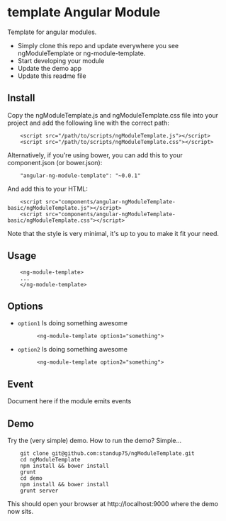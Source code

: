 template Angular Module
=======================

Template for angular modules.
- Simply clone this repo and update everywhere you see ngModuleTemplate or ng-module-template.
- Start developing your module
- Update the demo app
- Update this readme file

Install
-------

Copy the ngModuleTemplate.js and ngModuleTemplate.css file into your project and add the following line with the correct path:

		<script src="/path/to/scripts/ngModuleTemplate.js"></script>
		<script src="/path/to/scripts/ngModuleTemplate.css"></script>

Alternatively, if you're using bower, you can add this to your component.json (or bower.json):

		"angular-ng-module-template": "~0.0.1"

And add this to your HTML:

		<script src="components/angular-ngModuleTemplate-basic/ngModuleTemplate.js"></script>
		<script src="components/angular-ngModuleTemplate-basic/ngModuleTemplate.css"></script>

Note that the style is very minimal, it's up to you to make it fit your need.

Usage
-----
		<ng-module-template>
		...
		</ng-module-template>


Options
-------

- `option1`
	Is doing something awesome

			<ng-module-template option1="something">

- `option2`
	Is doing something awesome

			<ng-module-template option2="something">


Event
-----

Document here if the module emits events

Demo
----

Try the (very simple) demo. How to run the demo? Simple...

		git clone git@github.com:standup75/ngModuleTemplate.git
		cd ngModuleTemplate
		npm install && bower install
		grunt
		cd demo
		npm install && bower install
		grunt server

This should open your browser at http://localhost:9000 where the demo now sits.
